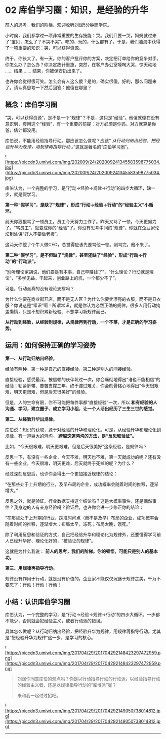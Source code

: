 # 02 库伯学习圈：知识，是经验的升华

前人的思考，我们的阶梯，欢迎收听刘润5分钟商学院。

小时候，我们都学过一项非常重要的生存技能：哭。我们只要一哭，妈妈就过来了“宝贝，怎么了？不哭不哭”。吃的、玩的，什么都有了。于是，我们脑海中获得了一项重要的知识：哭，可以获得资源。

终于，你长大了。有一天，你的客户批评你的方案，决定把订单给你的竞争对手。你怎么办？怎么办？你决定故计重施，突然，在客户办公室嚎啕大哭，惊天动地 …… 结果 …… 结果，你被保安扔出来了。

也许你会觉得很可笑。怎么会有人这么傻？是的，确实很傻。好的，那么问题来了。请认真思考一下然后回答：他傻在哪里？

## 概念：库伯学习圈

“哭，可以获得资源”，是不是一个“规律”？不是，这只是“经验”。他傻就傻在没有意识到，套用这个“经验”，有一个重要的前提：对方必须是你妈。对方就算是你爸，估计都没用。

库伯说，不能用经验指导行动。那应该怎么做呢？应该“ *从行动归纳出经验，把经验升华为规律，用规律再指导行动* 。”这就是著名的“库伯学习圈”。

![https://piccdn3.umiwi.com/img/202009/24/202009241345583598775034.jpg](https://piccdn3.umiwi.com/img/202009/24/202009241345583598775034.jpg)

库伯认为，一个完整的学习，是“行动->经验->规律->行动”的四步大循环，缺一步，就是假学习。

 **第一种“假学习”，是缺了“规律”，形成“行动->经验->行动”的“经验主义”小循环。**

前天你狠狠骂了一顿员工，员工今天努力工作了。昨天又骂了一顿，今天更努力了。“骂员工”，就变成你的“经验”了。你没有思考中间的“规律”，你就在企业家论坛到处讲“好人不要做老板”。

这两天你挖了个牛人做CEO，总觉得应该先要骂他一顿。刚骂完，他不来了。

 **第二种“假学习”，是不但缺了“规律”，甚至还缺了“经验”，形成“行动->行动”的“行动派”。**

“别听理论家胡说，他们要是有本事，自己早赚钱了”，“什么理论？行动就是理论”，“多学无益，干起来，创业路上的坑，一个都少不了”。

可是，行动派真的没有理论支撑吗？

为什么你要在商业街开店，而不是无人区？为什么你要卖漂亮的衣服，而不是丑衣服？你说这是“常识”啊！所谓常识，就是你认为必然正确的规律。很多人用行动掩盖懒惰，只是不想积累新经验、不想学习新规律而已。

 **从行动到经验，从经验到规律，从规律再到行动，一个不落，才是正确的学习姿势。**

## 运用：如何保持正确的学习姿势

 **第一、从行动归纳出经验。**

经验有两种，第一种是自己的直接经验，第二种是别人的间接经验。

直接经验，感受最深。被信赖的伙伴坑过一次，你会痛彻地得出“谁也不能相信”的经验；勒紧裤带、苦苦支撑三年，终于渡过难关，你会刻骨铭心地得出“今天很艰难，明天更艰难，但是后天很美好”的经验。

但是，人的生命有限，你不可能把每件事都“直接经验”一次，所以 **和有经验的人沟通、学习，建立圈子、成立学习小组，让一个人活出经历了三生三世的感觉。**

 **第二、从经验升华出规律。**

库伯说：知识的获取，源于对经验的升华和理论化。可是，从经验升华和理论化到规律，有一道巨大的鸿沟。 **跨越这道鸿沟的方法，是“反思和验证”。**

比如，“今天很艰难，明天更艰难，但是后天很美好”这条经验，是规律吗？

反思一下，有没有一些企业，今天不难，明天也不难，第一天就成功的呢？还有没有一些企业，今天很难，明天更难，后天就终于死掉的呢？为什么？

经过深刻反思后，也许你会得出一个更加接近规律的结论：

“在那些处于上升期的行业，及早布局的企业，成功概率会随着时间的推移，逐渐增大。”

反思之外，就是验证。行业数据支持这个结论吗？这是大概率事件，还是偶然事件？我身边的人有亲身经验吗？验证后，也许你会进一步修正你的结论：

“在那些处于上升期的行业，踩准时间点（而不是及早）布局的企业，成功概率会随着时间的推移，逐渐增大；布局太早，冻死；布局太晚，饿死。”

除了利用反思和验证的方式，自己把经验升华和理论化为规律外，还要懂得学习前人已经升华好、理论化好的，“被验证的规律”。

这就是为什么我说： **前人的思考，我们的阶梯。你的顿悟，可能只是别人的基本功。**

 **第三、用规律再指导行动。**

规律没有作用于行动，就是没有价值的。企业家不能仅仅沉迷于规律之美，千万不要忘了：行动！行动！行动！

## 小结：认识库伯学习圈

库伯认为，一个完整的学习，是“行动->经验->规律->行动”的四步大循环。一步都不能少，否则就会犯经验主义，或者行动派的错误。

具体怎么做呢？从行动归纳出经验，把经验升华为规律，用规律再指导行动。尤其是“把经验升华为规律”这一步，是学习的核心。

![https://piccdn3.umiwi.com/img/201704/29/201704292148423297472959.png](https://piccdn3.umiwi.com/img/201704/29/201704292148423297472959.png)

> 刘润你同意库伯的观点吗？你是以行动指导行动的行动派，以经验指导行动的经验主义者，还是以规律指导行动的“库博派”呢？
> 
> 来和我一起过过招吧。

![https://piccdn3.umiwi.com/img/201704/29/201704292149050738014812.jpg](https://piccdn3.umiwi.com/img/201704/29/201704292149050738014812.jpg)

---
